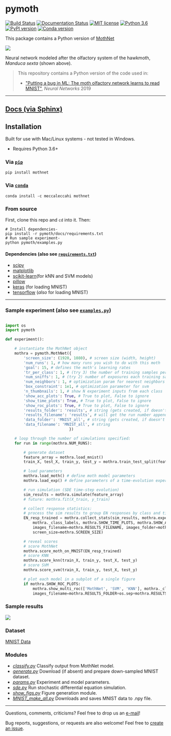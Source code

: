 # pymoth

[![Build Status](https://travis-ci.org/meccaLeccaHi/pymoth.svg?branch=master)](https://travis-ci.org/meccaLeccaHi/pymoth)
[![Documentation Status](https://readthedocs.org/projects/pymoth/badge/?version=latest)](https://pymoth.readthedocs.io/?badge=latest)
[![MIT license](https://img.shields.io/badge/License-MIT-blue.svg)](LICENSE)
[![Python 3.6](https://img.shields.io/badge/python-3.6-blue.svg)](https://www.python.org/downloads/release/python-360/)
[![PyPI version](https://badge.fury.io/py/mothnet.svg)](https://badge.fury.io/py/mothnet)
[![Conda version](https://anaconda.org/meccaleccahi/mothnet/badges/version.svg)](https://anaconda.org/meccaleccahi/mothnet/badges/version.svg)

This package contains a Python version of [MothNet](https://github.com/charlesDelahunt/PuttingABugInML)

<img src='https://upload.wikimedia.org/wikipedia/commons/thumb/b/ba/Manduca_brasiliensis_MHNT_CUT_2010_0_12_Boca_de_Mato%2C_Cochoeiras_de_Macacu%2C_rio_de_Janeiro_blanc.jpg/320px-Manduca_brasiliensis_MHNT_CUT_2010_0_12_Boca_de_Mato%2C_Cochoeiras_de_Macacu%2C_rio_de_Janeiro_blanc.jpg'>

Neural network modeled after the olfactory system of the hawkmoth, _Manduca sexta_ (shown above).
> This repository contains a Python version of the code used in:
> - ["Putting a bug in ML: The moth olfactory network learns to read MNIST"](https://doi.org/10.1016/j.neunet.2019.05.012), _Neural Networks_ 2019

---
[Docs (via Sphinx)](https://pymoth.readthedocs.io/)
---

## Installation
Built for use with Mac/Linux systems - not tested in Windows.
- Requires Python 3.6+

### Via [`pip`](https://pypi.org/project/mothnet/)
```console
pip install mothnet
```

### Via [`conda`](https://anaconda.org/meccaLeccaHi/mothnet)
```console
conda install -c meccaleccahi mothnet
```

### From source
First, clone this repo and `cd` into it. Then:
```console
# Install dependencies-  
pip install -r pymoth/docs/requirements.txt
# Run sample experiment-
python pymoth/examples.py
```

#### Dependencies (also see [`requirements.txt`](https://github.com/meccaLeccaHi/pymoth/blob/master/docs/requirements.txt))
- [scipy](https://www.scipy.org/)
- [matplotlib](https://matplotlib.org/)
- [scikit-learn](https://scikit-learn.org/)(for kNN and SVM models)
- [pillow](https://pillow.readthedocs.io/en/stable/)
- [keras](https://keras.io/) (for loading MNIST)
- [tensorflow](https://www.tensorflow.org/) (_also_ for loading MNIST)

---

### Sample experiment (also see [`examples.py`](https://github.com/meccaLeccaHi/pymoth/blob/master/examples.py))

```python

import os
import pymoth

def experiment():

    # instantiate the MothNet object
    mothra = pymoth.MothNet({
        'screen_size': (1920, 1080), # screen size (width, height)
        'num_runs': 1, # how many runs you wish to do with this moth
        'goal': 15, # defines the moth's learning rates
        'tr_per_class': 1, # (try 3) the number of training samples per class
        'num_sniffs': 1, # (try 2) number of exposures each training sample
        'num_neighbors': 1, # optimization param for nearest neighbors
        'box_constraint': 1e1, # optimization parameter for svm
        'n_thumbnails': 1, # show N experiment inputs from each class
        'show_acc_plots': True, # True to plot, False to ignore
        'show_time_plots': True, # True to plot, False to ignore
        'show_roc_plots': True, # True to plot, False to ignore
        'results_folder': 'results', # string (gets created, if doesn't exist)
        'results_filename': 'results', # will get the run number appended to it
        'data_folder': 'MNIST_all', # string (gets created, if doesn't exist)
        'data_filename': 'MNIST_all', # string
                            })

    # loop through the number of simulations specified:
    for run in range(mothra.NUM_RUNS):

        # generate dataset
        feature_array = mothra.load_mnist()
        train_X, test_X, train_y, test_y = mothra.train_test_split(feature_array)

        # load parameters
        mothra.load_moth() # define moth model parameters
        mothra.load_exp() # define parameters of a time-evolution experiment

        # run simulation (SDE time-step evolution)
        sim_results = mothra.simulate(feature_array)
        # future: mothra.fit(X_train, y_train)

        # collect response statistics:
        # process the sim results to group EN responses by class and time
        EN_resp_trained = mothra.collect_stats(sim_results, mothra.experiment_params,
            mothra._class_labels, mothra.SHOW_TIME_PLOTS, mothra.SHOW_ACC_PLOTS,
            images_filename=mothra.RESULTS_FILENAME, images_folder=mothra.RESULTS_FOLDER,
            screen_size=mothra.SCREEN_SIZE)

        # reveal scores
        # score MothNet
        mothra.score_moth_on_MNIST(EN_resp_trained)
        # score KNN
        mothra.score_knn(train_X, train_y, test_X, test_y)
        # score SVM
        mothra.score_svm(train_X, train_y, test_X, test_y)

        # plot each model in a subplot of a single figure
        if mothra.SHOW_ROC_PLOTS:
            mothra.show_multi_roc(['MothNet', 'SVM', 'KNN'], mothra._class_labels,
            images_filename=mothra.RESULTS_FOLDER+os.sep+mothra.RESULTS_FILENAME+'_ROC_multi')
```

### Sample results
<img src='https://github.com/meccaLeccaHi/pymoth/blob/master/pymoth/results/results_ROC_multi_sample.png?raw=true'>

### Dataset
[MNIST Data](http://yann.lecun.com/exdb/mnist/)

### Modules
- [*classify.py*](https://github.com/meccaLeccaHi/pymoth/blob/master/pymoth/modules/classify.py
  ) Classify output from MothNet model.
- [*generate.py*](https://github.com/meccaLeccaHi/pymoth/blob/master/pymoth/modules/generate.py
  ) Download (if absent) and prepare down-sampled MNIST dataset.
- [*params.py*](https://github.com/meccaLeccaHi/pymoth/blob/master/pymoth/modules/params.py
  ) Experiment and model parameters.
- [*sde.py*](https://github.com/meccaLeccaHi/pymoth/blob/master/pymoth/modules/sde.py
  ) Run stochastic differential equation simulation.
- [*show_figs.py*](https://github.com/meccaLeccaHi/pymoth/blob/master/pymoth/modules/show_figs.py
  ) Figure generation module.
- [*MNIST_make_all.py*](https://github.com/meccaLeccaHi/pymoth/blob/master/pymoth/MNIST_all/MNIST_make_all.py
  ) Downloads and saves MNIST data to .npy file.

---

Questions, comments, criticisms? Feel free to drop us an [e-mail](
  mailto:ajones173@gmail.com?subject=pymoth)!


Bug reports, suggestions, or requests are also welcome! Feel free to [create an issue](
  https://github.com/meccaLeccaHi/pymoth/issues/new).  
